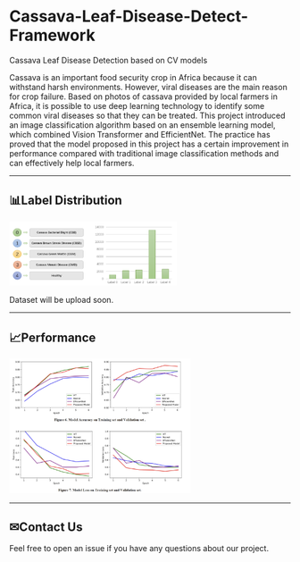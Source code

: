 # Cassava-Leaf-Disease-Detect-Framework
Cassava Leaf Disease Detection based on CV models

Cassava is an important food security crop in Africa because it can withstand harsh environments. However, viral diseases are the main reason for crop failure. Based on photos of cassava provided by local farmers in Africa, it is possible to use deep learning technology to identify some common viral diseases so that they can be treated. This project introduced an image classification algorithm based on an ensemble learning model, which combined Vision Transformer and EfficientNet. The practice has proved that the model proposed in this project has a certain improvement in performance compared with traditional image classification methods and can effectively help local farmers.

---
## 📊Label Distribution
<img src="./data/distribution.png" width="600" alt="running" style="zoom:50%;" />

Dataset will be upload soon.


---
## 📈Performance
<img src="./data/performance.png" width="650" alt="running" style="zoom:50%;" />

---

## ✉Contact Us

Feel free to open an issue if you have any questions about our project.
